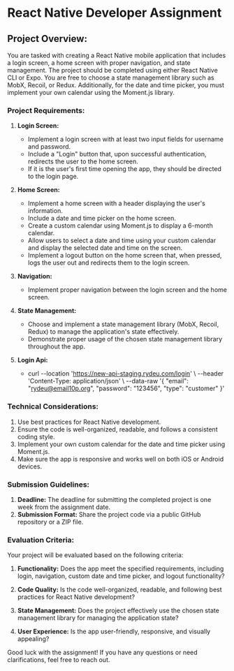 # React Native Developer Assignment

## Project Overview:

You are tasked with creating a React Native mobile application that includes a login screen, a home screen with proper navigation, and state management. The project should be completed using either React Native CLI or Expo. You are free to choose a state management library such as MobX, Recoil, or Redux. Additionally, for the date and time picker, you must implement your own calendar using the Moment.js library.

### Project Requirements:

1. **Login Screen:**
   - Implement a login screen with at least two input fields for username and password.
   - Include a "Login" button that, upon successful authentication, redirects the user to the home screen.
   - If it is the user's first time opening the app, they should be directed to the login page.

2. **Home Screen:**
   - Implement a home screen with a header displaying the user's information.
   - Include a date and time picker on the home screen.
   - Create a custom calendar using Moment.js to display a 6-month calendar.
   - Allow users to select a date and time using your custom calendar and display the selected date and time on the screen.
   - Implement a logout button on the home screen that, when pressed, logs the user out and redirects them to the login screen.

3. **Navigation:**
   - Implement proper navigation between the login screen and the home screen.

4. **State Management:**
   - Choose and implement a state management library (MobX, Recoil, Redux) to manage the application's state effectively.
   - Demonstrate proper usage of the chosen state management library throughout the app.

5. **Login Api:**
   - curl --location 'https://new-api-staging.rydeu.com/login' \ --header 'Content-Type: application/json' \ --data-raw '{
       "email": "rydeu@email10p.org",
       "password": "123456",
       "type": "customer"
   }' 

### Technical Considerations:

1. Use best practices for React Native development.
2. Ensure the code is well-organized, readable, and follows a consistent coding style.
3. Implement your own custom calendar for the date and time picker using Moment.js.
4. Make sure the app is responsive and works well on both iOS or Android devices.

### Submission Guidelines:

1. **Deadline:** The deadline for submitting the completed project is one week from the assignment date.
2. **Submission Format:** Share the project code via a public GitHub repository or a ZIP file.

### Evaluation Criteria:

Your project will be evaluated based on the following criteria:

1. **Functionality:** Does the app meet the specified requirements, including login, navigation, custom date and time picker, and logout functionality?

2. **Code Quality:** Is the code well-organized, readable, and following best practices for React Native development?

3. **State Management:** Does the project effectively use the chosen state management library for managing the application state?

4. **User Experience:** Is the app user-friendly, responsive, and visually appealing?

Good luck with the assignment! If you have any questions or need clarifications, feel free to reach out.
